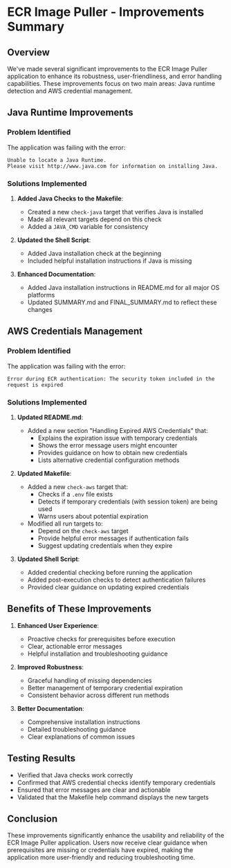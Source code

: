 # ECR Image Puller - Improvements Summary

## Overview
We've made several significant improvements to the ECR Image Puller application to enhance its robustness, user-friendliness, and error handling capabilities. These improvements focus on two main areas: Java runtime detection and AWS credential management.

## Java Runtime Improvements

### Problem Identified
The application was failing with the error:
```
Unable to locate a Java Runtime.
Please visit http://www.java.com for information on installing Java.
```

### Solutions Implemented
1. **Added Java Checks to the Makefile**:
   - Created a new `check-java` target that verifies Java is installed
   - Made all relevant targets depend on this check
   - Added a `JAVA_CMD` variable for consistency

2. **Updated the Shell Script**:
   - Added Java installation check at the beginning
   - Included helpful installation instructions if Java is missing

3. **Enhanced Documentation**:
   - Added Java installation instructions in README.md for all major OS platforms
   - Updated SUMMARY.md and FINAL_SUMMARY.md to reflect these changes

## AWS Credentials Management

### Problem Identified
The application was failing with the error:
```
Error during ECR authentication: The security token included in the request is expired
```

### Solutions Implemented
1. **Updated README.md**:
   - Added a new section "Handling Expired AWS Credentials" that:
     - Explains the expiration issue with temporary credentials
     - Shows the error message users might encounter
     - Provides guidance on how to obtain new credentials
     - Lists alternative credential configuration methods

2. **Updated Makefile**:
   - Added a new `check-aws` target that:
     - Checks if a `.env` file exists
     - Detects if temporary credentials (with session token) are being used
     - Warns users about potential expiration
   - Modified all run targets to:
     - Depend on the `check-aws` target
     - Provide helpful error messages if authentication fails
     - Suggest updating credentials when they expire

3. **Updated Shell Script**:
   - Added credential checking before running the application
   - Added post-execution checks to detect authentication failures
   - Provided clear guidance on updating expired credentials

## Benefits of These Improvements

1. **Enhanced User Experience**:
   - Proactive checks for prerequisites before execution
   - Clear, actionable error messages
   - Helpful installation and troubleshooting guidance

2. **Improved Robustness**:
   - Graceful handling of missing dependencies
   - Better management of temporary credential expiration
   - Consistent behavior across different run methods

3. **Better Documentation**:
   - Comprehensive installation instructions
   - Detailed troubleshooting guidance
   - Clear explanations of common issues

## Testing Results
- Verified that Java checks work correctly
- Confirmed that AWS credential checks identify temporary credentials
- Ensured that error messages are clear and actionable
- Validated that the Makefile help command displays the new targets

## Conclusion
These improvements significantly enhance the usability and reliability of the ECR Image Puller application. Users now receive clear guidance when prerequisites are missing or credentials have expired, making the application more user-friendly and reducing troubleshooting time. 